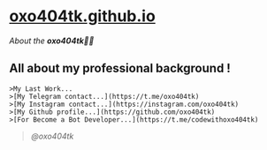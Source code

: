# [oxo404tk.github.io](https://oxo404tk.github.io)
*About the **oxo404tk👨‍💻***

  ## **All about my professional background !**
    >My Last Work...
    >[My Telegram contact...](https://t.me/oxo404tk)
    >[My Instagram contact...](https://instagram.com/oxo404tk)
    >[My Github profile...](https://github.com/oxo404tk)
    >[For Become a Bot Developer...](https://t.me/codewithoxo404tk)





>*@oxo404tk*
